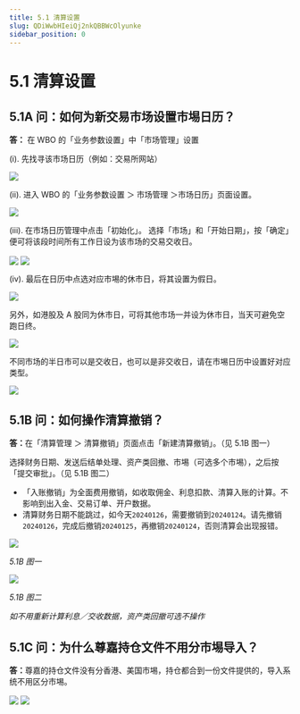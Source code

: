 ```yaml
---
title: 5.1 清算设置
slug: QDiWwbHIeiQj2nkQBBWcOlyunke
sidebar_position: 0
---
```



# 5.1 清算设置

## 5.1A 问：如何为新交易市场设置市埸日历？

<b>答：</b> 在 WBO 的「业务参数设置」中「市场管理」设置

(i). 先找寻该市场日历（例如：交易所网站）

<img src="/assets/IvMZb9gL2oCVaqxh8BDcxSkRngo.png" src-width="1792" src-height="1612" align="center"/>

(ii). 进入 WBO 的「业务参数设置 ＞ 市场管理 ＞市场日历」页面设置。

<img src="/assets/VmOZbHQHRo6YEexAP1Xcn0sXnJh.png" src-width="2488" src-height="922" align="center"/>

(iii). 在市场日历管理中点击「初始化」。
选择「市场」和「开始日期」，按「确定」便可将该段时间所有工作日设为该市场的交易交收日。

<img src="/assets/YYJQbVGSQoJfDoxEJLLcbzKJnFf.png" src-width="2848" src-height="1586" align="center"/>

<img src="/assets/GQ0AbunvyoaYlyxUNbPc0u2snEg.png" src-width="2836" src-height="1546" align="center"/>

(iv). 最后在日历中点选对应市埸的休市日，将其设置为假日。

<img src="/assets/AbimbuZFvoAEGjx2zAlcTj9Jndd.png" src-width="2850" src-height="1570" align="center"/>

另外，如港股及 A 股同为休市日，可将其他市场一并设为休市日，当天可避免空跑日终。

<img src="/assets/HBzgbpKcToZxHrxQ0tvcuZqsn9e.png" src-width="2830" src-height="1584" align="center"/>

不同市场的半日市可以是交收日，也可以是非交收日，请在市埸日历中设置好对应类型。

<img src="/assets/AzJ2bWRtuoGN54xuaGPcl9kdnSf.png" src-width="1980" src-height="1308" align="center"/>

## 5.1B 问：如何操作清算撤销？

<b>答：</b>在「清算管理 ＞ 清算撤销」页面点击「新建清算撤销」。（见 5.1B 图一）

选择财务日期、发送后结单处理、资产类回撤、市埸（可选多个市埸），之后按「提交审批」。（见 5.1B 图二）

 

- 「入账撤销」为全面费用撤销，如收取佣金、利息扣款、清算入账的计算。不影响到出入金、交易订单、开户数据。
- 清算财务日期不能跳过，如今天`20240126`，需要撤销到`20240124`。请先撤销`20240126`，完成后撤销`20240125`，再撤销`20240124`，否则清算会出现报错。

<img src="/assets/IFKjbt4b1oLMgAxWG7JcG4KKnqf.png" src-width="2864" src-height="1288" align="center"/>

<em>5.1B 图一</em>

<img src="/assets/IHDCb6AOvo2AKJx4pOtclh1Wny9.png" src-width="2390" src-height="1420" align="center"/>

<em>5.1B 图二</em>

<em>如不用重新计算利息／交收数据，资产类回撤可选不操作</em>

## 5.1C 问：为什么尊嘉持仓文件不用分市埸导入？

<b>答：</b>尊嘉的持仓文件没有分香港、美国市埸，持仓都合到一份文件提供的，导入系统不用区分市埸。

<img src="/assets/WFWPbJufUojHQixTQrMcqMu3nod.png" src-width="2690" src-height="1410" align="center"/>

<img src="/assets/HyvfbF71koZJr0xszX2cMb0Snew.png" src-width="1398" src-height="202" align="center"/>

